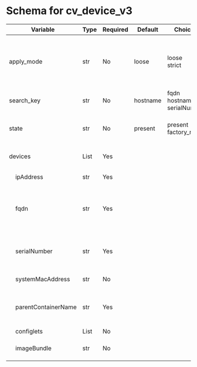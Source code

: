 # Schema for cv_device_v3

| Variable | Type | Required | Default | Choices | Description |
| -------- | ---- | -------- | ------- | ------------------ | ----------- |
| apply_mode | str | No | loose | loose<br>strict | Set how configlets are attached/detached on device. If set to strict all configlets not listed in your vars are detached |
| search_key | str | No | hostname | fqdn<br>hostname<br>serialNumber | Key name to use to look for device in Cloudvision |
| state | str| No | present | present<br>factory_reset | Set if ansible should build or remove devices on Cloudvision |
| devices | List | Yes |  |  | List of devices with their container and configlets information |
| &nbsp;&nbsp;&nbsp;&nbsp;ipAddress | str | Yes |  |  | IP address of the device |
| &nbsp;&nbsp;&nbsp;&nbsp;fqdn | str | Yes |  |  | Fully Qualified Domain Name of the device.<br>This field is required along with parentContainerName |
| &nbsp;&nbsp;&nbsp;&nbsp;serialNumber | str | Yes |  |  | serial number of the device.<br>This field is required along with parentContainerName |
| &nbsp;&nbsp;&nbsp;&nbsp;systemMacAddress | str | No |  |  | MAC address of the device |
| &nbsp;&nbsp;&nbsp;&nbsp;parentContainerName | str | Yes |  |  | Name of the parent container.<br>This field is required along with either serialNumber or fqdn |
| &nbsp;&nbsp;&nbsp;&nbsp;configlets | List | No |  |  | List of configlets |
| &nbsp;&nbsp;&nbsp;&nbsp;imageBundle | str | No |  |  | Name of the image bundle applied to a container/device |
